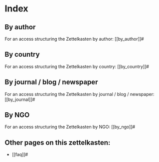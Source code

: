 # Index

## By author

For an access structuring the Zettelkasten by author: [[by_author]]#

## By country

For an access structuring the Zettelkasten by country: [[by_country]]#

## By journal / blog / newspaper

For an access structuring the Zettelkasten by journal / blog / newspaper: [[by_journal]]#

## By NGO

For an access structuring the Zettelkasten by NGO: [[by_ngo]]#

## Other pages on this zettelkasten:

- [[faq]]#
